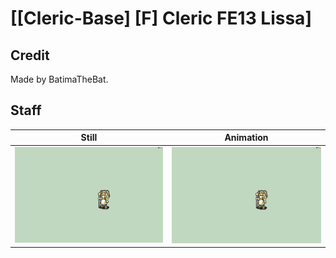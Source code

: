 # [\[Cleric-Base\] \[F\] Cleric FE13 Lissa]

## Credit

Made by BatimaTheBat.
	
## Staff

| Still | Animation |
| :---: | :-------: |
| ![Staff still](./Staff_000.png) | ![Staff animation](./Staff.gif) |
